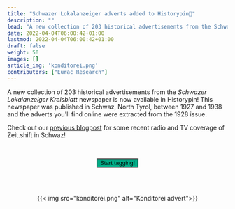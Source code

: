 ```yaml
---
title: "Schwazer Lokalanzeiger adverts added to Historypin📍"
description: ""
lead: "A new collection of 203 historical advertisements from the Schwazer Lokalanzeiger Kreisblatt newspaper is now..."
date: 2022-04-04T06:00:42+01:00
lastmod: 2022-04-04T06:00:42+01:00
draft: false
weight: 50
images: []
article_img: 'konditorei.png'
contributors: ["Eurac Research"]
---
```


A new collection of 203 historical advertisements from the _Schwazer Lokalanzeiger Kreisblatt_ newspaper is now available in Historypin! This newspaper was published in Schwaz, North Tyrol, between 1927 and 1938 and the adverts you'll find online were extracted from the 1928 issue.

Check out our [previous blogpost](https://all4ling.eurac.edu/blog/2022-03-08/zeit.shift-makes-the-austrian-news/) for some recent radio and TV coverage of Zeit.shift in Schwaz!


<br />


<p style="text-align: center"><a href="https://www.historypin.org/en/zeit-shift/schwazer-lokalanzeiger-kreisblatt-1928/geo/47.34841,11.707729,14/bounds/47.323223,11.681722,47.373585,11.733736/paging/1" target="_blank"><button type="button" class="btn btn-success" style="background-color: #00A984;">Start tagging!</button></a></p>


<br /><br />


<center>
  {{< img src="konditorei.png" alt="Konditorei advert">}}
</center>
 

 
